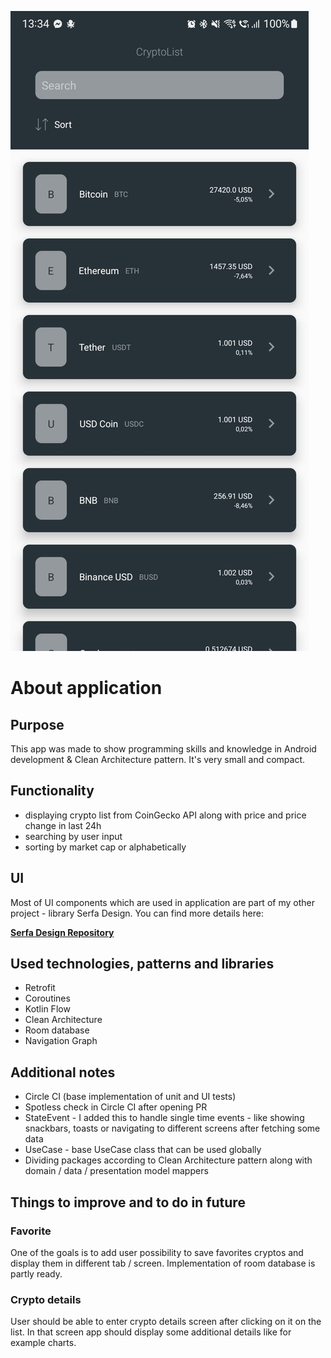 ![Screenshot](https://github.com/sgozdzik/cryptolist/blob/master/screenshot.jpg?raw=true)

# About application

## Purpose
This app was made to show programming skills and knowledge in Android development & Clean Architecture pattern. It's very small and compact.

## Functionality
- displaying crypto list from CoinGecko API along with price and price change in last 24h
- searching by user input
- sorting by market cap or alphabetically

## UI
Most of UI components which are used in application are part of my other project - library Serfa Design. You can find more details here:

[**Serfa Design Repository**](https://github.com/sgozdzik/serfadesign) 

## Used technologies, patterns and libraries
- Retrofit
- Coroutines
- Kotlin Flow
- Clean Architecture
- Room database
- Navigation Graph

## Additional notes

- Circle CI (base implementation of unit and UI tests)
- Spotless check in Circle CI after opening PR
- StateEvent - I added this to handle single time events - like showing snackbars, toasts or navigating to different screens after fetching some data
- UseCase - base UseCase class that can be used globally 
- Dividing packages according to Clean Architecture pattern along with domain / data / presentation model mappers 

## Things to improve and to do in future

### Favorite 
One of the goals is to add user possibility to save favorites cryptos and display them in different tab / screen. Implementation of room database is partly ready.

### Crypto details
User should be able to enter crypto details screen after clicking on it on the list. In that screen app should display some additional details like for example charts.